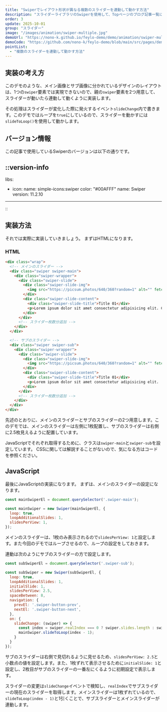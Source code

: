 ```yaml
---
title: "Swiperでレイアウト形状が異なる複数のスライダーを連動して動かす方法"
description: "スライダーライブラリのSwiperを使用して、Topページのブログ記事一覧に使用されていそうな、レイアウト形状が異なる複数のスライダーを連動して動かす方法を解説します。"
order: 3
update: 2025-10-01
group: "スライダー"
image: "/images/animation/swiper-multiple.jpg"
demoUrl: "https://nono-k.github.io/feylo-demo/demo/animation/swiper-multiple/"
demoCode: "https://github.com/nono-k/feylo-demo/blob/main/src/pages/demo/animation/swiper-multiple.astro"
pointList:
  - "複数のスライダーを連動して動かす方法"
---
```


## 実装の考え方

このデモのような、メイン画像とサブ画像に分かれているデザインのレイアウトは、1つの`swiper`要素では実現できないので、親の`swiper`要素を2つ用意して、スライダーが動いたら連動して動くように実装します。

その処理はスライダーが変化した際に発火するイベント`slideChange`内で書きます。このデモではループを`true`にしているので、スライダーを動かすには`slideToLoop()`を使用して動かします。

## バージョン情報

この記事で使用しているSwiperのバージョンは以下の通りです。

::version-info
---
libs:
  - icon: 
      name: simple-icons:swiper
      color: "#00AFFF"
    name: Swiper
    version: 11.2.10
---
::

## 実装方法

それでは実際に実装していきましょう。
まずはHTMLになります。

### HTML

```html [HTML]
<div class="wrap">
  <!-- メインのスライダー -->
  <div class="swiper swiper-main">
    <div class="swiper-wrapper">
      <div class="swiper-slide">
        <div class="swiper-slide-img">
          <img src="https://picsum.photos/640/360?random=1" alt="" fetchpriority="high">
        </div>
        <div class="swiper-slide-content">
          <div class="swiper-slide-title">Title 01</div>
          <p>Lorem ipsum dolor sit amet consectetur adipisicing elit. Cupiditate optio nihil delectus magnam, quaerat est.</p>
        </div>
      </div>
      <!-- スライダー枚数分追加 -->
    </div>
  </div>

  <!-- サブのスライダー -->
  <div class="swiper swiper-sub">
    <div class="swiper-wrapper">
      <div class="swiper-slide">
        <div class="swiper-slide-img">
          <img src="https://picsum.photos/640/360?random=1" alt="" fetchpriority="high">
        </div>
        <div class="swiper-slide-content">
          <div class="swiper-slide-title">Title 01</div>
          <p>Lorem ipsum dolor sit amet consectetur adipisicing elit. .</p>
        </div>
      </div>
      <!-- スライダー枚数分追加 -->
    </div>
  </div>
</div>
```

先述のとおりに、メインのスライダーとサブのスライダーの2つ用意します。このデモでは、メインのスライダーは左側に1枚配置し、サブのスライダーは右側に2.5枚見えるように配置しています。

JavaScriptでそれぞれ取得するために、クラスは`swiper-main`と`swiper-sub`を設定しています。
CSSに関しては解説することがないので、気になる方はコードを参照ください。

## JavaScript

最後にJavaScriptの実装になります。
まずは、メインのスライダーの設定になります。

```js [メインスライダーの設定]
const mainSwiperEl = document.querySelector('.swiper-main');

const mainSwiper = new Swiper(mainSwiperEl, {
  loop: true,
  loopAdditionalSlides: 1,
  slidesPerView: 1,
});
```

メインのスライダーは、1枚のみ表示されるので`slidesPerView: 1`と設定します。また今回のデモではループさせるので、ループの設定をしておきます。

連動は次のようにサブのスライダーの方で設定します。

```js [サブスライダーの設定]
const subSwiperEl = document.querySelector('.swiper-sub');

const subSwiper = new Swiper(subSwiperEl, {
  loop: true,
  loopAdditionalSlides: 1,
  initialSlide: 1,
  slidesPerView: 2.5,
  spaceBetween: 8,
  navigation: {
    prevEl: '.swiper-button-prev',
    nextEl: '.swiper-button-next',
  },
  on: {
    slideChange: (swiper) => {
      const index = swiper.realIndex === 0 ? swiper.slides.length : swiper.realIndex;
      mainSwiper.slideToLoop(index - 1);
    }
  }
});
```

サブのスライダーは右側で見切れるように見せるため、`slidesPerView: 2.5`と小数点の値を設定します。また、1枚ずれて表示させるために`initialSlide: 1`と設定し、2枚目がサブのスライダーの一番左にくるように初期設定で表示します。

スライダーの変更は`slideChange`イベントで検知し、`realIndex`でサブスライダーの現在のスライダーを取得します。メインスライダーは1枚ずれているので、`slideToLoop(index - 1)`と1引くことで、サブスライダーとメインスライダーが連動します。
